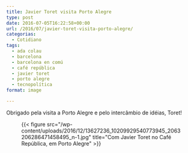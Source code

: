 ```yaml
---
title: Javier Toret visita Porto Alegre
type: post
date: 2016-07-05T16:22:58+00:00
url: /2016/07/javier-toret-visita-porto-alegre/
categorias:
  - Cotidiano
tags:
  - ada colau
  - barcelona
  - barcelona en comú
  - café república
  - javier toret
  - porto alegre
  - tecnopolítica
format: image

---
```

Obrigado pela visita a Porto Alegre e pelo intercâmbio de idéias, Toret!<figure id="attachment_3011" style="max-width: 604px" class="wp-caption aligncenter">

{{< figure src="/wp-content/uploads/2016/12/13627236_10209929540773945_2063206286471458495_n-1.jpg" title="Com Javier Toret no Café República, em Porto Alegre" >}}
